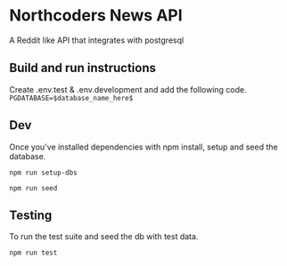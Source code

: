 # Northcoders News API
A Reddit like API that integrates with postgresql

## Build and run instructions
Create .env.test & .env.development and add the following code.
`PGDATABASE=$database_name_here$`

## Dev
Once you've installed dependencies with npm install, setup and seed the database.

`npm run setup-dbs`

`npm run seed`

## Testing
To run the test suite and seed the db with test data.

`npm run test`
